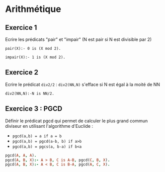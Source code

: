 # Arithmétique

## Exercice 1
Ecrire les prédicats "pair" et "impair" (N est pair si N est divisible par 2)

``` pair(X):- 0 is (X mod 2). ```

``` impair(X):- 1 is (X mod 2). ```

## Exercice 2
Ecrire le prédicat `div2/2` : `div2(NN,N)` s'efface si N est égal à la moité de NN

``` div2(NN,N):-N is NN/2. ```

## Exercice 3 : PGCD
Définir le prédicat pgcd qui permet de calculer le plus grand commun diviseur en utilisant l'algorithme d'Euclide :
* ``` pgcd(a,b) = a if a = b ```
* ``` pgcd(a,b) = pgcd(a-b, b) if a>b ```
* ``` pgcd(a,b) = pgcs(a, b-a) if b<a ```


```prolog
pgcd(A, A, A).
pgcd(A, B, X):- A > B, C is A-B, pgcd(C, B, X).
pgcd(A, B, X):- A < B, C is B-A, pgcd(A, C, X).
```

